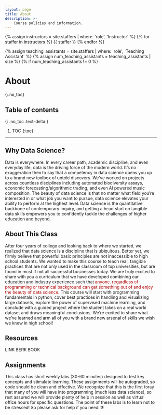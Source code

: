 ```yaml
---
layout: page
title: About
description: >-
    Course policies and information.
---
```


{% assign instructors = site.staffers | where: 'role', 'Instructor' %} {% for staffer in instructors %} {{ staffer }} {% endfor %}

{% assign teaching_assistants = site.staffers | where: 'role', 'Teaching Assistant' %} {% assign num_teaching_assistants = teaching_assistants | size %} {% if num_teaching_assistants != 0 %}


# About
{:.no_toc}

## Table of contents
{: .no_toc .text-delta }

1. TOC
{:toc}

---

## Why Data Science?

Data is everywhere. In every career path, academic discipline, and even everyday life, data is the driving force of the modern world. It’s no exaggeration then to say that a competency in data science opens you up to a brand new toolbox of untold discovery. We’ve worked on projects across countless disciplines including automated biodiversity assays, economic forecasting/algorithmic trading, and even AI powered music composition. The beauty of data science is that no matter what field you’re interested in or what job you want to pursue, data science elevates your ability to perform at the highest level. Data science is the quantitative backbone of contemporary inquiry, and getting a head start on tangible data skills empowers you to confidently tackle the challenges of higher education and beyond. 


## About This Class

After four years of college and looking back to where we started, we realized that data science is a discipline that is ubiquitous. Better yet, we firmly believe that powerful basic principles are not inaccessible to high school students. We wanted to make this course to teach real, tangible practices that are not only used in the classroom of top universities, but are found in most if not all successful businesses today. We are truly excited to share with you a curriculum that we have developed combining our education and industry experience such that <font color="black; font-weight: bold">anyone, regardless of programming or technical background can get something out of and enjoy the beauty of data science.</font> This course will start with programming fundamentals in python, cover best practices in handling and visualizing large datasets, explore the power of supervised machine learning, and conclude with a guided project where the student takes on a real world dataset and draws meaningful conclusions. We’re excited to share what we’ve learned and arm all of you with a brand new arsenal of skills we wish we knew in high school!

## Resources

LINK BERK BOOK

## Assignments

This class has short weekly labs (30-60 minutes) designed to test key concepts and stimulate learning. These assignments will be autograded, so code should be clean and effective. We recognize that this is the first foray that many of you will have into programming (much less data science), so rest assured we will provide plenty of help in session as well as virtual office hours for specific questions. The point of these labs is to learn not to be stressed! So please ask for help if you need it!!
